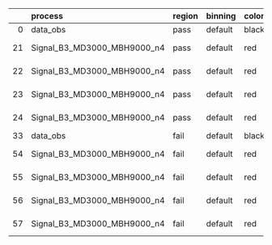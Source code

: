 |    | process                     | region   | binning   | color   | process_type   |   scale | variation   | source_filename                                                      | source_histname    | alias                       | title     |   combine_idx |     lnN |   shapes | syst_type   | direction   | variation_alias   |
|---:|:----------------------------|:---------|:----------|:--------|:---------------|--------:|:------------|:---------------------------------------------------------------------|:-------------------|:----------------------------|:----------|--------------:|--------:|---------:|:------------|:------------|:------------------|
|  0 | data_obs                    | pass     | default   | black   | DATA           |       1 | nominal     | ./histograms_for_2DAlphabet_v18//BH_Data.root                        | hpass              | Data                        | Data      |           nan | nan     |      nan | nan         | nan         | nan               |
| 21 | Signal_B3_MD3000_MBH9000_n4 | pass     | default   | red     | SIGNAL         |       1 | lumi        | ./histograms_for_2DAlphabet_v18//BH_Signal_B3_MD3000_MBH9000_n4.root | hpass              | Signal_B3_MD3000_MBH9000_n4 | BH signal |           nan |   1.016 |      nan | lnN         | nan         | nan               |
| 22 | Signal_B3_MD3000_MBH9000_n4 | pass     | default   | red     | SIGNAL         |       1 | SVM         | ./histograms_for_2DAlphabet_v18//BH_Signal_B3_MD3000_MBH9000_n4.root | hpass_SVMsyst_up   | Signal_B3_MD3000_MBH9000_n4 | BH signal |           nan | nan     |        1 | shapes      | Up          | SVMsyst           |
| 23 | Signal_B3_MD3000_MBH9000_n4 | pass     | default   | red     | SIGNAL         |       1 | SVM         | ./histograms_for_2DAlphabet_v18//BH_Signal_B3_MD3000_MBH9000_n4.root | hpass_SVMsyst_down | Signal_B3_MD3000_MBH9000_n4 | BH signal |           nan | nan     |        1 | shapes      | Down        | SVMsyst           |
| 24 | Signal_B3_MD3000_MBH9000_n4 | pass     | default   | red     | SIGNAL         |       1 | nominal     | ./histograms_for_2DAlphabet_v18//BH_Signal_B3_MD3000_MBH9000_n4.root | hpass              | Signal_B3_MD3000_MBH9000_n4 | BH signal |           nan | nan     |      nan | nan         | nan         | nan               |
| 33 | data_obs                    | fail     | default   | black   | DATA           |       1 | nominal     | ./histograms_for_2DAlphabet_v18//BH_Data.root                        | hfail              | Data                        | Data      |           nan | nan     |      nan | nan         | nan         | nan               |
| 54 | Signal_B3_MD3000_MBH9000_n4 | fail     | default   | red     | SIGNAL         |       1 | lumi        | ./histograms_for_2DAlphabet_v18//BH_Signal_B3_MD3000_MBH9000_n4.root | hfail              | Signal_B3_MD3000_MBH9000_n4 | BH signal |           nan |   1.016 |      nan | lnN         | nan         | nan               |
| 55 | Signal_B3_MD3000_MBH9000_n4 | fail     | default   | red     | SIGNAL         |       1 | SVM         | ./histograms_for_2DAlphabet_v18//BH_Signal_B3_MD3000_MBH9000_n4.root | hfail_SVMsyst_up   | Signal_B3_MD3000_MBH9000_n4 | BH signal |           nan | nan     |        1 | shapes      | Up          | SVMsyst           |
| 56 | Signal_B3_MD3000_MBH9000_n4 | fail     | default   | red     | SIGNAL         |       1 | SVM         | ./histograms_for_2DAlphabet_v18//BH_Signal_B3_MD3000_MBH9000_n4.root | hfail_SVMsyst_down | Signal_B3_MD3000_MBH9000_n4 | BH signal |           nan | nan     |        1 | shapes      | Down        | SVMsyst           |
| 57 | Signal_B3_MD3000_MBH9000_n4 | fail     | default   | red     | SIGNAL         |       1 | nominal     | ./histograms_for_2DAlphabet_v18//BH_Signal_B3_MD3000_MBH9000_n4.root | hfail              | Signal_B3_MD3000_MBH9000_n4 | BH signal |           nan | nan     |      nan | nan         | nan         | nan               |